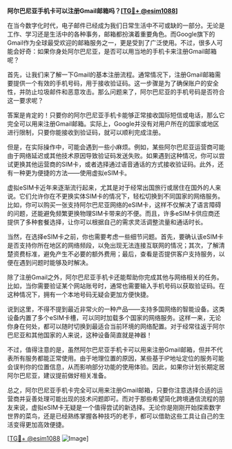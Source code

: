 **阿尔巴尼亚手机卡可以注册Gmail邮箱吗？[[TG💪+ @esim1088](https://t.me/s/esim1088)]**

在当今数字化时代，电子邮件已经成为我们日常生活中不可或缺的一部分。无论是工作、学习还是生活中的各种事务，邮箱都扮演着重要角色。而Google旗下的Gmail作为全球最受欢迎的邮箱服务之一，更是受到了广泛使用。不过，很多人可能会好奇：如果你身处阿尔巴尼亚，是否可以用当地的手机卡来注册Gmail邮箱呢？

首先，让我们来了解一下Gmail的基本注册流程。通常情况下，注册Gmail邮箱需要提供一个有效的手机号码，用于接收验证码。这一步骤是为了确保账户的安全性，并防止垃圾邮件和恶意攻击。那么问题来了，阿尔巴尼亚的手机号码是否符合这一要求呢？

答案是肯定的！只要你的阿尔巴尼亚手机卡能够正常接收国际短信或电话，那么它完全可以用来注册Gmail邮箱。实际上，Google并没有对用户所在的国家或地区进行限制，只要你能接收到验证码，就可以顺利完成注册。

但是，在实际操作中，可能会遇到一些小麻烦。例如，某些阿尔巴尼亚运营商可能由于网络延迟或其他技术原因导致验证码发送失败。如果遇到这种情况，你可以尝试更换其他运营商的SIM卡，或者选择通过语音通话的方式接收验证码。此外，还有一种更为便捷的方法——使用虚拟eSIM卡。

虚拟eSIM卡近年来逐渐流行起来，尤其是对于经常出国旅行或居住在国外的人来说。它们允许你在不更换实体SIM卡的情况下，轻松切换到不同国家的网络服务。比如，你可以购买一张支持阿尔巴尼亚网络的eSIM卡，这样不仅解决了语言障碍的问题，还能避免频繁更换物理SIM卡带来的不便。而且，许多eSIM卡供应商还提供了多种套餐选择，让你可以根据自己的需求灵活调整流量和通话时长。

当然，在选择eSIM卡之前，你也需要考虑一些细节问题。首先，要确认该eSIM卡是否支持你所在地区的网络频段，以免出现无法连接互联网的情况；其次，了解清楚资费标准，避免产生不必要的额外费用；最后，查看是否提供客户支持服务，以便在遇到问题时能够及时解决。

除了注册Gmail之外，阿尔巴尼亚手机卡还能帮助你完成其他与网络相关的任务。比如，当你需要验证某个网站账号时，通常也需要输入手机号码以获取验证码。在这种情况下，拥有一个本地号码无疑会更加方便快捷。

说到这里，不得不提到最近非常火的一种产品——支持多国网络的智能设备。这类设备内置了多个eSIM卡槽，可以同时加载多个国家的网络服务。这样一来，无论你身在何处，都可以随时切换到最适合当前环境的网络配置。对于经常往返于阿尔巴尼亚和其他国家的人来说，这种设备简直就是神器！

不过，值得注意的是，虽然阿尔巴尼亚手机卡可以用来注册Gmail邮箱，但并不代表所有服务都能正常使用。由于地理位置的原因，某些基于IP地址定位的服务可能会误判你的位置信息，从而影响部分功能的使用体验。因此，如果你计划长期定居阿尔巴尼亚，建议提前做好相关准备。

总之，阿尔巴尼亚手机卡完全可以用来注册Gmail邮箱，只要你注意选择合适的运营商并妥善处理可能出现的技术问题即可。而对于那些希望简化跨境通信流程的朋友来说，虚拟eSIM卡无疑是一个值得尝试的新选择。无论你是刚刚开始探索数字世界的菜鸟，还是已经熟练掌握各种技巧的老手，都可以借助这些工具让自己的生活变得更加高效便捷。

[[TG💪+ @esim1088](https://t.me/s/esim1088) ![Image](https://i.postimg.cc/4NQfJmqS/Snipaste-2025-05-13-00-14-12.png)]
